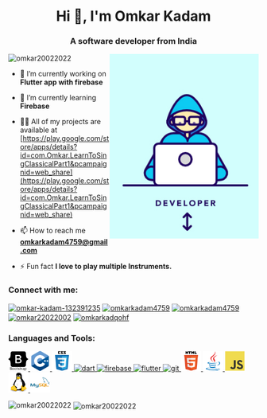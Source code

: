 <h1 align="center">Hi 👋, I'm Omkar Kadam</h1>
<h3 align="center">A software developer from India</h3>

<img width="300" align="right" alt="coding" src="https://github.com/Omkar20022022/GIF/blob/main/59871c7fb4ca4d906e9ef1f4566cd378.gif?raw=true">

<p align="left"> <img src="https://komarev.com/ghpvc/?username=omkar20022022&label=Profile%20views&color=0e75b6&style=flat" alt="omkar20022022" /> </p>

- 🔭 I’m currently working on **Flutter app with firebase**

- 🌱 I’m currently learning **Firebase**

- 👨‍💻 All of my projects are available at [https://play.google.com/store/apps/details?id=com.Omkar.LearnToSingClassicalPart1&pcampaignid=web_share](https://play.google.com/store/apps/details?id=com.Omkar.LearnToSingClassicalPart1&pcampaignid=web_share)

- 📫 How to reach me **omkarkadam4759@gmail.com**

- ⚡ Fun fact **I love to play multiple Instruments.**

<h3 align="left">Connect with me:</h3>
<p align="left">
<a href="https://linkedin.com/in/omkar-kadam-132391235" target="blank"><img align="center" src="https://raw.githubusercontent.com/rahuldkjain/github-profile-readme-generator/master/src/images/icons/Social/linked-in-alt.svg" alt="omkar-kadam-132391235" height="30" width="40" /></a>
<a href="https://instagram.com/omkarkadam4759" target="blank"><img align="center" src="https://raw.githubusercontent.com/rahuldkjain/github-profile-readme-generator/master/src/images/icons/Social/instagram.svg" alt="omkarkadam4759" height="30" width="40" /></a>
<a href="https://www.codechef.com/users/omkarkadam4759" target="blank"><img align="center" src="https://cdn.jsdelivr.net/npm/simple-icons@3.1.0/icons/codechef.svg" alt="omkarkadam4759" height="30" width="40" /></a>
<a href="https://www.leetcode.com/omkar22022002" target="blank"><img align="center" src="https://raw.githubusercontent.com/rahuldkjain/github-profile-readme-generator/master/src/images/icons/Social/leet-code.svg" alt="omkar22022002" height="30" width="40" /></a>
<a href="https://auth.geeksforgeeks.org/user/omkarkadqohf" target="blank"><img align="center" src="https://raw.githubusercontent.com/rahuldkjain/github-profile-readme-generator/master/src/images/icons/Social/geeks-for-geeks.svg" alt="omkarkadqohf" height="30" width="40" /></a>
</p>

<h3 align="left">Languages and Tools:</h3>
<p align="left"> <a href="https://getbootstrap.com" target="_blank" rel="noreferrer"> <img src="https://raw.githubusercontent.com/devicons/devicon/master/icons/bootstrap/bootstrap-plain-wordmark.svg" alt="bootstrap" width="40" height="40"/> </a> <a href="https://www.w3schools.com/cpp/" target="_blank" rel="noreferrer"> <img src="https://raw.githubusercontent.com/devicons/devicon/master/icons/cplusplus/cplusplus-original.svg" alt="cplusplus" width="40" height="40"/> </a> <a href="https://www.w3schools.com/css/" target="_blank" rel="noreferrer"> <img src="https://raw.githubusercontent.com/devicons/devicon/master/icons/css3/css3-original-wordmark.svg" alt="css3" width="40" height="40"/> </a> <a href="https://dart.dev" target="_blank" rel="noreferrer"> <img src="https://www.vectorlogo.zone/logos/dartlang/dartlang-icon.svg" alt="dart" width="40" height="40"/> </a> <a href="https://firebase.google.com/" target="_blank" rel="noreferrer"> <img src="https://www.vectorlogo.zone/logos/firebase/firebase-icon.svg" alt="firebase" width="40" height="40"/> </a> <a href="https://flutter.dev" target="_blank" rel="noreferrer"> <img src="https://www.vectorlogo.zone/logos/flutterio/flutterio-icon.svg" alt="flutter" width="40" height="40"/> </a> <a href="https://git-scm.com/" target="_blank" rel="noreferrer"> <img src="https://www.vectorlogo.zone/logos/git-scm/git-scm-icon.svg" alt="git" width="40" height="40"/> </a> <a href="https://www.w3.org/html/" target="_blank" rel="noreferrer"> <img src="https://raw.githubusercontent.com/devicons/devicon/master/icons/html5/html5-original-wordmark.svg" alt="html5" width="40" height="40"/> </a> <a href="https://www.java.com" target="_blank" rel="noreferrer"> <img src="https://raw.githubusercontent.com/devicons/devicon/master/icons/java/java-original.svg" alt="java" width="40" height="40"/> </a> <a href="https://developer.mozilla.org/en-US/docs/Web/JavaScript" target="_blank" rel="noreferrer"> <img src="https://raw.githubusercontent.com/devicons/devicon/master/icons/javascript/javascript-original.svg" alt="javascript" width="40" height="40"/> </a> <a href="https://www.linux.org/" target="_blank" rel="noreferrer"> <img src="https://raw.githubusercontent.com/devicons/devicon/master/icons/linux/linux-original.svg" alt="linux" width="40" height="40"/> </a> <a href="https://www.mysql.com/" target="_blank" rel="noreferrer"> <img src="https://raw.githubusercontent.com/devicons/devicon/master/icons/mysql/mysql-original-wordmark.svg" alt="mysql" width="40" height="40"/> </a> </p>

<p><img align="left" src="https://github-readme-stats.vercel.app/api/top-langs?username=omkar20022022&show_icons=true&locale=en&layout=compact" alt="omkar20022022" /></p>

<p>&nbsp;<img align="center" src="https://github-readme-stats.vercel.app/api?username=omkar20022022&show_icons=true&locale=en" alt="omkar20022022" /></p>



